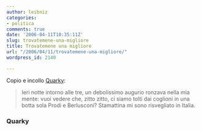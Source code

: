 ```yaml
---
author: leibniz
categories:
- politica
comments: true
date: '2006-04-11T10:35:11Z'
slug: trovatemene-una-migliore
title: Trovatemene una migliore
url: "/2006/04/11/trovatemene-una-migliore/"
wordpress_id: 2140

---
```

Copio e incollo [Quarky](https://quarky.splinder.com/post/7731639):


> Ieri notte intorno alle tre, un debolissimo augurio ronzava nella mia mente: vuoi vedere che, zitto zitto, ci siamo tolti dai coglioni in una botta sola Prodi e Berlusconi? Stamattina mi sono risvegliato in Italia.




### Quarky
